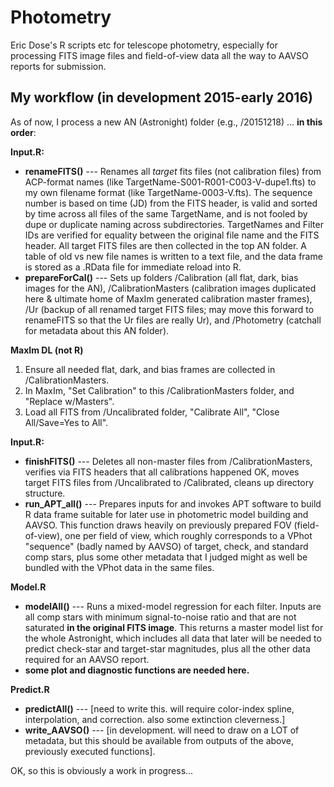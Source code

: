 # Photometry
Eric Dose's R scripts etc for telescope photometry, especially for processing FITS image files and field-of-view data all the way to AAVSO reports for submission.

## My workflow (in development 2015-early 2016)
As of now, I process a new AN (Astronight) folder (e.g., /20151218) ... **in this order**:

**Input.R:**
- **renameFITS()**  ---  Renames all _target_ fits files (not calibration files) from ACP-format names (like TargetName-S001-R001-C003-V-dupe1.fts) to my own filename format (like TargetName-0003-V.fts). The sequence number is based on time (JD) from the FITS header, is valid and sorted by time across all files of the same TargetName, and is not fooled by dupe or duplicate naming across subdirectories. TargetNames and Filter IDs are verified for equality between the original file name and the FITS header. All target FITS files are then collected in the top AN folder. A table of old vs new file names is written to a text file, and the data frame is stored as a .RData file for immediate reload into R.
- **prepareForCal()**  ---  Sets up folders /Calibration (all flat, dark, bias images for the AN), /CalibrationMasters (calibration images duplicated here & ultimate home of MaxIm generated calibration master frames), /Ur (backup of all renamed target FITS files; may move this forward to renameFITS so that the Ur files are really Ur), and /Photometry (catchall for metadata about this AN folder).

**MaxIm DL (not R)**
1. Ensure all needed flat, dark, and bias frames are collected in /CalibrationMasters. 
2. In MaxIm, "Set Calibration" to this /CalibrationMasters folder, and "Replace w/Masters".
3. Load all FITS from /Uncalibrated folder, "Calibrate All", "Close All/Save=Yes to All".

**Input.R:**
- **finishFITS()**  ---  Deletes all non-master files from /CalibrationMasters, verifies via FITS headers that all calibrations happened OK, moves target FITS files from /Uncalibrated to /Calibrated, cleans up directory structure.
- **run_APT_all()**  ---  Prepares inputs for and invokes APT software to build R data frame suitable for later use in photometric model building and AAVSO. This function draws heavily on previously prepared FOV (field-of-view), one per field of view, which roughly corresponds to a VPhot "sequence" (badly named by AAVSO) of target, check, and standard comp stars, plus some other metadata that I judged might as well be bundled with the VPhot data in the same files.

**Model.R**
- **modelAll()**  ---  Runs a mixed-model regression for each filter. Inputs are all comp stars with minimum signal-to-noise ratio and that are not saturated **in the original FITS image**. This returns a master model list for the whole Astronight, which includes all data that later will be needed to predict check-star and target-star magnitudes, plus all the other data required for an AAVSO report. 
- **some plot and diagnostic functions are needed here.**

**Predict.R**
- **predictAll()**  ---  [need to write this. will require color-index spline, interpolation, and correction. also some extinction cleverness.]
- **write_AAVSO()**  ---  [in development. will need to draw on a LOT of metadata, but this should be available from outputs of the above, previously executed functions].

OK, so this is obviously a work in progress...
